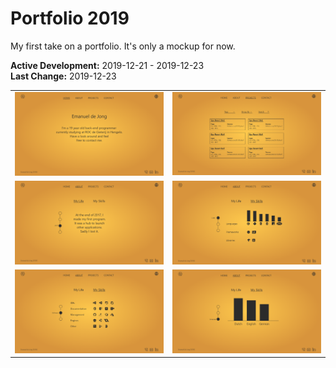# Portfolio 2019
My first take on a portfolio. It's only a mockup for now.

**Active Development:** 2019-12-21 - 2019-12-23<br>
**Last Change:** 2019-12-23<br>

| | |
| :---: | :---: |
| ![](/Screenshots/1-Home.png) | ![](/Screenshots/2-Projects.png) |
| ![](/Screenshots/3-My_Life-2017.png) | ![](/Screenshots/4-My_Skills-Code.png) |
| ![](/Screenshots/5-My_Skills-Software.png) | ![](/Screenshots/6-My_Skills-Language.png) |
